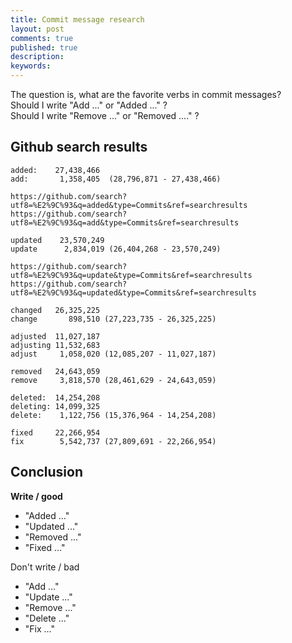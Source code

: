 ```yaml
---
title: Commit message research
layout: post
comments: true
published: true
description: 
keywords: 
---
```


The question is, what are the favorite verbs in commit messages?<br>
Should I write "Add ..." or "Added ..." ? <br>
Should I write "Remove ..." or "Removed ...." ? <br>

## Github search results

```
added:    27,438,466
add:       1,358,405  (28,796,871 - 27,438,466)

https://github.com/search?utf8=%E2%9C%93&q=added&type=Commits&ref=searchresults
https://github.com/search?utf8=%E2%9C%93&q=add&type=Commits&ref=searchresults

updated    23,570,249
update      2,834,019 (26,404,268 - 23,570,249)

https://github.com/search?utf8=%E2%9C%93&q=update&type=Commits&ref=searchresults
https://github.com/search?utf8=%E2%9C%93&q=updated&type=Commits&ref=searchresults

changed   26,325,225
change       898,510 (27,223,735 - 26,325,225)

adjusted  11,027,187
adjusting 11,532,683
adjust     1,058,020 (12,085,207 - 11,027,187)

removed   24,643,059
remove     3,818,570 (28,461,629 - 24,643,059)

deleted:  14,254,208 
deleting: 14,099,325
delete:    1,122,756 (15,376,964 - 14,254,208)

fixed     22,266,954
fix        5,542,737 (27,809,691 - 22,266,954)
```
## Conclusion

**Write / good**

* "Added ..."
* "Updated ..."
* "Removed ..."
* "Fixed ..."

Don't write / bad

* "Add ..."
* "Update ..."
* "Remove ..."
* "Delete ..."
* "Fix ..."